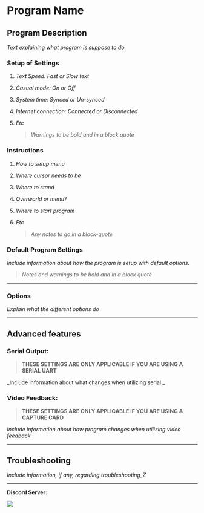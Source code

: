 # Program Name

## Program Description

_Text explaining what program is suppose to do._

### Setup of Settings

1. _Text Speed: Fast or Slow text_
2. _Casual mode: On or Off_
3. _System time: Synced or Un-synced_
4. _Internet connection: Connected or Disconnected_
5. _Etc_

   > _Warnings to be bold and in a block quote_

### Instructions

1. _How to setup menu_
2. _Where cursor needs to be_
3. _Where to stand_
4. _Overworld or menu?_
5. _Where to start program_
6. _Etc_

   > _Any notes to go in a block-quote_

### Default Program Settings

_Include information about how the program is setup with default options._

   > _Notes and warnings to be bold and in a block quote_

***

### Options

_Explain what the different options do_

***

## Advanced features

### Serial Output:

   > **THESE SETTINGS ARE ONLY APPLICABLE IF YOU ARE USING A SERIAL UART**

_Include information about what changes when utilizing serial _

### Video Feedback:

   > **THESE SETTINGS ARE ONLY APPLICABLE IF YOU ARE USING A CAPTURE CARD**

_Include information about how program changes when utilizing video feedback_

***

## Troubleshooting

_Include information, if any, regarding troubleshooting_Z_

<hr>

**Discord Server:** 

[<img src="https://canary.discordapp.com/api/guilds/695809740428673034/widget.png?style=banner2">](https://discord.gg/cQ4gWxN)
